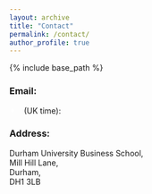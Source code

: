 ```yaml
---
layout: archive
title: "Contact"
permalink: /contact/
author_profile: true
---
```


{% include base_path %}

### Email: 
<div>
  <span id="workingstatus"></span>
  <span> (UK time): <span id="uktime"></span></span>
</div>

<style>
  #workingstatus {
    display: inline-block;
    width: 12px;
    height: 12px;
    border-radius: 50%;
    margin-right: 10px;
    position: relative;
  }

  .available {
    background-color: #2ecc71;
  }

  .unavailable {
    background-color: #bdc3c7;
  }

  .limited {
    background-color: orange;
  }

  #workingstatus::before {
    content: "";
    display: block;
    width: 6px;
    height: 6px;
    background-color: white;
    border-radius: 50%;
    margin: 3px;
  }
</style>

<script type="text/javascript" src="{{ site.baseurl }}/assets/js/_main.js">
    
  function updateWorkingStatus() {
    var now = new Date();
    var utcHours = now.getUTCHours();
    var utcMinutes = now.getUTCMinutes();
    var utcSeconds = now.getUTCSeconds();
    var ukHours = (utcHours + 1) % 24; // Add 1 hour during daylight saving time
    var ukMinutes = utcMinutes;
    var ukSeconds = utcSeconds;
    var workingStatusElement = document.getElementById('workingstatus');
    var ukTimeElement = document.getElementById('uktime');
    
    if ((ukHours >= 9 && ukHours < 12) || (ukHours >= 15 && ukHours < 20)) {
      workingStatusElement.className = 'available';
    } else if (ukHours >= 23 || (ukHours >= 0 && ukHours < 9)) {
      workingStatusElement.className = 'unavailable';
    } else {
      workingStatusElement.className = 'limited';
    }
    
    ukTimeElement.innerHTML = ukHours + ":" + (ukMinutes < 10 ? "0" : "") + ukMinutes + ":" + (ukSeconds < 10 ? "0" : "") + ukSeconds;
    
    setTimeout(updateWorkingStatus, 1000);
  }
  
  updateWorkingStatus();
</script>


### Address:

Durham University Business School, <br>
Mill Hill Lane, <br>
Durham, <br>
DH1 3LB
